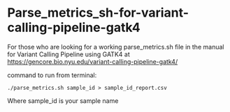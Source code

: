 # Parse_metrics_sh-for-variant-calling-pipeline-gatk4
For those who are looking for a working parse_metrics.sh file in the manual for Variant Calling Pipeline using GATK4 at https://gencore.bio.nyu.edu/variant-calling-pipeline-gatk4/

command to run from terminal:

`./parse_metrics.sh sample_id > sample_id_report.csv`

Where sample_id is your sample name

